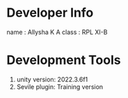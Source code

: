 # Developer Info
name : Allysha K A
class : RPL XI-B

# Development Tools
1. unity version: 2022.3.6f1
2. Sevile plugin: Training version
